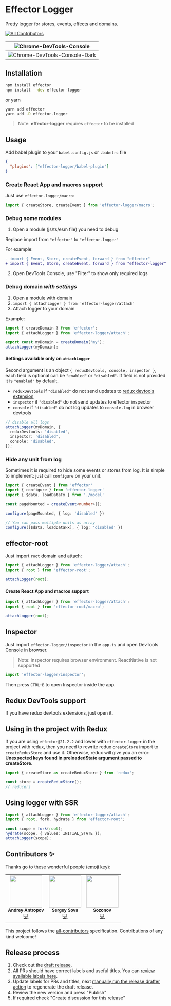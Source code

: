 # Effector Logger

Pretty logger for stores, events, effects and domains.

<!-- ALL-CONTRIBUTORS-BADGE:START - Do not remove or modify this section -->

[![All Contributors](https://img.shields.io/badge/all_contributors-3-orange.svg?style=flat-square)](#contributors-)

<!-- ALL-CONTRIBUTORS-BADGE:END -->

| ![Chrome-DevTools-Console](https://i.imgur.com/Pp4zPKy.png)      |
| ---------------------------------------------------------------- |
| ![Chrome-DevTools-Console-Dark](https://i.imgur.com/Vg54DsD.png) |

## Installation

```bash
npm install effector
npm install --dev effector-logger
```

or yarn

```bash
yarn add effector
yarn add -D effector-logger
```

> Note: **effector-logger** requires `effector` to be installed

## Usage

Add babel plugin to your `babel.config.js` or `.babelrc` file

```json
{
  "plugins": ["effector-logger/babel-plugin"]
}
```

### Create React App and macros support

Just use `effector-logger/macro`:

```js
import { createStore, createEvent } from 'effector-logger/macro';
```

### Debug some modules

1. Open a module (js/ts/esm file) you need to debug

Replace import from `"effector"` to `"effector-logger"`

For example:

```diff
- import { Event, Store, createEvent, forward } from "effector"
+ import { Event, Store, createEvent, forward } from "effector-logger"
```

2. Open DevTools Console, use "Filter" to show only required logs

### Debug domain _with settings_

1. Open a module with domain
2. `import { attachLogger } from 'effector-logger/attach'`
3. Attach logger to your domain

Example:

```ts
import { createDomain } from 'effector';
import { attachLogger } from 'effector-logger/attach';

export const myDomain = createDomain('my');
attachLogger(myDomain);
```

#### Settings available only on `attachLogger`

Second argument is an object `{ reduxDevtools, console, inspector }`, each field is optional can be `"enabled"` or `"disabled"`.
If field is not provided it is `"enabled"` by default.

- `reduxDevtools` if `"disabled"` do not send updates to [redux devtools extension](https://github.com/zalmoxisus/redux-devtools-extension)
- `inspector` if `"disabled"` do not send updates to effector inspector
- `console` if `"disabled"` do not log updates to `console.log` in browser devtools

```ts
// disable all logs
attachLogger(myDomain, {
  reduxDevtools: 'disabled',
  inspector: 'disabled',
  console: 'disabled',
});
```

### Hide any unit from log

Sometimes it is required to hide some events or stores from log.
It is simple to implement: just call `configure` on your unit.

```ts
import { createEvent } from 'effector'
import { configure } from 'effector-logger'
import { $data, loadDataFx } from './model'

const pageMounted = createEvent<number>();

configure(pageMounted, { log: 'disabled' })

// You can pass multiple units as array
configure([$data, loadDataFx], { log: 'disabled' })
```

## effector-root

Just import `root` domain and attach:

```js
import { attachLogger } from 'effector-logger/attach';
import { root } from 'effector-root';

attachLogger(root);
```

#### Create React App and macros support

```js
import { attachLogger } from 'effector-logger/attach';
import { root } from 'effector-root/macro';

attachLogger(root);
```

## Inspector

Just import `effector-logger/inspector` in the `app.ts` and open DevTools Console in browser. 

> Note: inspector requires browser environment. ReactNative is not supported

```js
import 'effector-logger/inspector';
```

Then press `CTRL+B` to open Inspector inside the app.

## Redux DevTools support

If you have redux devtools extensions, just open it.

## Using in the project with Redux

If you are using `effector@21.2.2` and lower with `effector-logger` in the project with redux, then you need to rewrite redux `createStore` import to `createReduxStore` and use it.
Otherwise, redux will give you an error: **Unexpected keys found in preloadedState argument passed to createStore**.

```ts
import { createStore as createReduxStore } from 'redux';

const store = createReduxStore();
// reducers
```

## Using logger with SSR

```ts
import { attachLogger } from 'effector-logger/attach';
import { root, fork, hydrate } from 'effector-root';

const scope = fork(root);
hydrate(scope, { values: INITIAL_STATE });
attachLogger(scope);
```

## Contributors ✨

Thanks go to these wonderful people ([emoji key](https://allcontributors.org/docs/en/emoji-key)):

<!-- ALL-CONTRIBUTORS-LIST:START - Do not remove or modify this section -->
<!-- prettier-ignore-start -->
<!-- markdownlint-disable -->
<table>
  <tr>
    <td align="center"><a href="https://github.com/Laiff"><img src="https://avatars0.githubusercontent.com/u/575885?v=4" width="100px;" alt=""/><br /><sub><b>Andrey Antropov</b></sub></a><br /><a href="https://github.com/sergeysova/effector-logger/commits?author=Laiff" title="Code">💻</a></td>
    <td align="center"><a href="https://sova.dev"><img src="https://avatars0.githubusercontent.com/u/5620073?v=4" width="100px;" alt=""/><br /><sub><b>Sergey Sova</b></sub></a><br /><a href="https://github.com/sergeysova/effector-logger/commits?author=sergeysova" title="Code">💻</a></td>
    <td align="center"><a href="https://github.com/Sozonov"><img src="https://avatars2.githubusercontent.com/u/1931637?v=4" width="100px;" alt=""/><br /><sub><b>Sozonov</b></sub></a><br /><a href="https://github.com/sergeysova/effector-logger/commits?author=Sozonov" title="Code">💻</a></td>
  </tr>
</table>

<!-- markdownlint-enable -->
<!-- prettier-ignore-end -->

<!-- ALL-CONTRIBUTORS-LIST:END -->

This project follows the [all-contributors](https://github.com/all-contributors/all-contributors) specification. Contributions of any kind welcome!

## Release process

1. Check out the [draft release](https://github.com/effector/logger/releases).
1. All PRs should have correct labels and useful titles. You can [review available labels here](https://github.com/effector/logger/blob/master/.github/release-drafter.yml).
1. Update labels for PRs and titles, next [manually run the release drafter action](https://github.com/effector/logger/actions/workflows/release-drafter.yml) to regenerate the draft release.
1. Review the new version and press "Publish"
1. If required check "Create discussion for this release"
